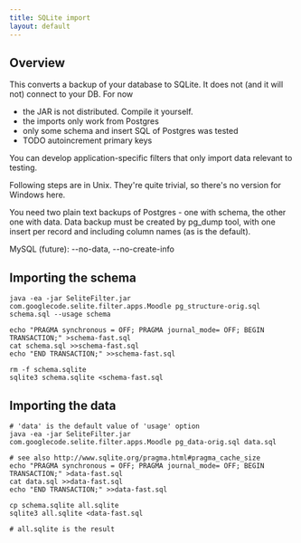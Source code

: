 ```yaml
---
title: SQLite import
layout: default
---
```


## Overview ##
This converts a backup of your database to SQLite. It does not (and it will not) connect to your DB. For now

  * the JAR is not distributed. Compile it yourself.
  * the imports only work from Postgres
  * only some schema and insert SQL of Postgres was tested
  * TODO autoincrement primary keys

You can develop application-specific filters that only import data relevant to testing.

Following steps are in Unix. They're quite trivial, so there's no version for Windows here.

You need two plain text backups of Postgres - one with schema, the other one with data. Data backup must be created by pg\_dump tool, with one insert per record and including column names (as is the default).

MySQL (future): --no-data, --no-create-info

## Importing the schema ##
```
java -ea -jar SeliteFilter.jar
com.googlecode.selite.filter.apps.Moodle pg_structure-orig.sql schema.sql --usage schema

echo "PRAGMA synchronous = OFF; PRAGMA journal_mode= OFF; BEGIN TRANSACTION;" >schema-fast.sql
cat schema.sql >>schema-fast.sql
echo "END TRANSACTION;" >>schema-fast.sql

rm -f schema.sqlite
sqlite3 schema.sqlite <schema-fast.sql
```

## Importing the data ##
```
# 'data' is the default value of 'usage' option
java -ea -jar SeliteFilter.jar com.googlecode.selite.filter.apps.Moodle pg_data-orig.sql data.sql

# see also http://www.sqlite.org/pragma.html#pragma_cache_size
echo "PRAGMA synchronous = OFF; PRAGMA journal_mode= OFF; BEGIN TRANSACTION;" >data-fast.sql
cat data.sql >>data-fast.sql
echo "END TRANSACTION;" >>data-fast.sql

cp schema.sqlite all.sqlite
sqlite3 all.sqlite <data-fast.sql

# all.sqlite is the result
```